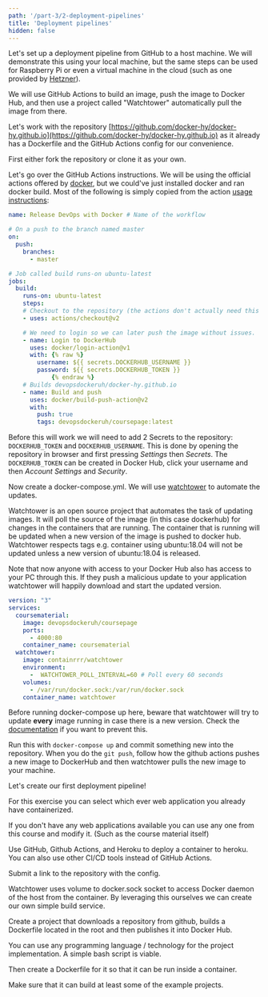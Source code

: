 ```yaml
---
path: '/part-3/2-deployment-pipelines'
title: 'Deployment pipelines'
hidden: false
---
```


Let's set up a deployment pipeline from GitHub to a host machine. We will demonstrate this using your local machine, but the same steps can be used for Raspberry Pi or even a virtual machine in the cloud (such as one provided by [Hetzner](https://www.hetzner.com/cloud)).

We will use GitHub Actions to build an image, push the image to Docker Hub, and then use a project called "Watchtower" automatically pull the image from there.

Let's work with the repository [https://github.com/docker-hy/docker-hy.github.io](https://github.com/docker-hy/docker-hy.github.io) as it already has a Dockerfile and the GitHub Actions config for our convenience.

First either fork the repository or clone it as your own.

Let's go over the GitHub Actions instructions. We will be using the official actions offered by [docker](https://github.com/docker), but we could've just installed docker and ran docker build. Most of the following is simply copied from the action [usage instructions](https://github.com/marketplace/actions/build-and-push-docker-images):

```yaml
name: Release DevOps with Docker # Name of the workflow

# On a push to the branch named master
on:
  push:
    branches:
      - master

# Job called build runs-on ubuntu-latest
jobs:
  build:
    runs-on: ubuntu-latest
    steps:
    # Checkout to the repository (the actions don't actually need this since they use the repository context anyway)
    - uses: actions/checkout@v2

    # We need to login so we can later push the image without issues.
    - name: Login to DockerHub
      uses: docker/login-action@v1
      with: {% raw %}
        username: ${{ secrets.DOCKERHUB_USERNAME }}
        password: ${{ secrets.DOCKERHUB_TOKEN }}
            {% endraw %}
    # Builds devopsdockeruh/docker-hy.github.io
    - name: Build and push
      uses: docker/build-push-action@v2
      with:
        push: true
        tags: devopsdockeruh/coursepage:latest
```

Before this will work we will need to add 2 Secrets to the repository: `DOCKERHUB_TOKEN` and `DOCKERHUB_USERNAME`. This is done by opening the repository in browser and first pressing *Settings* then *Secrets*. The `DOCKERHUB_TOKEN` can be created in Docker Hub, click your username and then *Account Settings* and *Security*.

Now create a docker-compose.yml. We will use [watchtower](https://github.com/containrrr/watchtower) to automate the updates.

Watchtower is an open source project that automates the task of updating images. It will poll the source of the image (in this case dockerhub) for changes in the containers that are running. The container that is running will be updated when a new version of the image is pushed to docker hub. Watchtower respects tags e.g. container using ubuntu:18.04 will not be updated unless a new version of ubuntu:18.04 is released.

<text-box name="Security reminder: Docker Hub accessing your computer" variant="hint">

Note that now anyone with access to your Docker Hub also has access to your PC through this. If they push a malicious update to your application watchtower will happily download and start the updated version.

</text-box>

```yaml
version: "3"
services:
  coursematerial:
    image: devopsdockeruh/coursepage
    ports:
      - 4000:80
    container_name: coursematerial
  watchtower:
    image: containrrr/watchtower
    environment:
      -  WATCHTOWER_POLL_INTERVAL=60 # Poll every 60 seconds
    volumes:
      - /var/run/docker.sock:/var/run/docker.sock
    container_name: watchtower
```

Before running docker-compose up here, beware that watchtower will try to update **every** image running in case there is a new version. Check the [documentation](https://containrrr.github.io/watchtower/) if you want to prevent this.

Run this with `docker-compose up` and commit something new into the repository. When you do the `git push`, follow how the github actions pushes a new image to DockerHub and then watchtower pulls the new image to your machine.

<exercise name="Exercise 3.1: A deployment pipeline to Heroku">

  Let's create our first deployment pipeline!

  For this exercise you can select which ever web application you already have containerized.

  If you don't have any web applications available you can use any one from this course and modify it. (Such as the course material itself)

  Use GitHub, Github Actions, and Heroku to deploy a container to heroku. You can also use other CI/CD tools instead of GitHub Actions.

  Submit a link to the repository with the config.

</exercise>

<exercise name="Exercise 3.2: Building images inside of a container">

  Watchtower uses volume to docker.sock socket to access Docker daemon of the host from the container. By leveraging this ourselves we can create our own simple build service.

  Create a project that downloads a repository from github, builds a Dockerfile located in the root and then publishes it into Docker Hub.

  You can use any programming language / technology for the project implementation. A simple bash script is viable.

  Then create a Dockerfile for it so that it can be run inside a container.

  Make sure that it can build at least some of the example projects.

</exercise>
